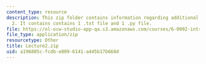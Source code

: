 ```yaml
---
content_type: resource
description: This zip folder contains information regarding additional files for lecture
  2. It contains contains 1 .txt file and 1 .py file.
file: https://ol-ocw-studio-app-qa.s3.amazonaws.com/courses/6-0002-introduction-to-computational-thinking-and-data-science-fall-2016/a196805cfcdbe8096141a445b17b668d_Lecture2.zip
file_type: application/zip
resourcetype: Other
title: Lecture2.zip
uid: a196805c-fcdb-e809-6141-a445b17b668d
---
```

